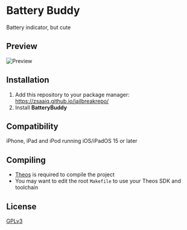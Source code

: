 # Battery Buddy
Battery indicator, but cute

## Preview
<img src="Preview.png" alt="Preview" />

## Installation
1. Add this repository to your package manager: https://zsaaiq.github.io/jailbreakrepo/
2. Install **BatteryBuddy**

## Compatibility
iPhone, iPad and iPod running iOS/iPadOS 15 or later

## Compiling
  - [Theos](https://theos.dev/) is required to compile the project
  - You may want to edit the root `Makefile` to use your Theos SDK and toolchain

## License
[GPLv3](https://github.com/Traurige/BatteryBuddy/blob/main/COPYING)
